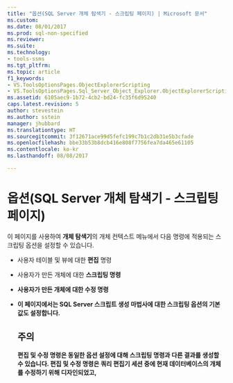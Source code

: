 ```yaml
---
title: "옵션(SQL Server 개체 탐색기 - 스크립팅 페이지) | Microsoft 문서"
ms.custom: 
ms.date: 08/01/2017
ms.prod: sql-non-specified
ms.reviewer: 
ms.suite: 
ms.technology:
- tools-ssms
ms.tgt_pltfrm: 
ms.topic: article
f1_keywords:
- VS.ToolsOptionsPages.ObjectExplorerScripting
- VS.ToolsOptionsPages.Sql_Server_Object_Explorer.ObjectExplorerScripting
ms.assetid: 6105aec9-1b72-4cb2-bd24-fc35f6d95240
caps.latest.revision: 5
author: stevestein
ms.author: sstein
manager: jhubbard
ms.translationtype: HT
ms.sourcegitcommit: 3f12671ace99d5fefc199c7b1c2db31e5b3cfade
ms.openlocfilehash: bbe33b53b8dcb416e808f7756fea7da465e61105
ms.contentlocale: ko-kr
ms.lasthandoff: 08/08/2017

---
```

# <a name="options-sql-server-object-explorer---scripting-page"></a>옵션(SQL Server 개체 탐색기 - 스크립팅 페이지)
이 페이지를 사용하여 **개체 탐색기**의 개체 컨텍스트 메뉴에서 다음 명령에 적용되는 스크립팅 옵션을 설정할 수 있습니다.  
  
-   사용자 테이블 및 뷰에 대한 **편집** 명령  
  
-   사용자가 만든 개체에 대한 **<object> 스크립팅** 명령  
  
-   사용자가 만든 개체에 대한 **수정** 명령  
  
-   이 페이지에서는 **SQL Server 스크립트 생성 마법사**에 대한 스크립팅 옵션의 기본값도 설정합니다.  
  
## <a name="remarks"></a>주의  
**편집** 및 **수정** 명령은 동일한 옵션 설정에 대해 **<object> 스크립팅** 명령과 다른 결과를 생성할 수 있습니다. **편집** 및 **수정** 명령은 쿼리 편집기 세션 중에 현재 데이터베이스의 개체를 수정하기 위해 디자인되었고, **<object> 스크립팅** 명령은 나중에 개체를 만드는 데 사용할 수 있도록 스크립트를 생성하기 위해 디자인되었습니다.  
  
## <a name="options"></a>옵션  
각 옵션 오른쪽의 목록에 있는 사용 가능한 설정에서 선택하여 스크립팅 옵션을 지정합니다.  
  
### <a name="general-scripting-options"></a>일반 스크립팅 옵션  
**개별 문 구분**  
일괄 처리 구분 기호를 사용하여 개별 [!INCLUDE[tsql](../../includes/tsql_md.md)] 문을 구분합니다. **쿼리 편집기**에 대한 기본 일괄 처리 구분 기호를 변경하려면 **도구**/**옵션**/**쿼리 실행**/**SQL Server**/**일반**/**일괄 처리 구분 기호**를 선택합니다. 기본값은 False입니다. 자세한 내용은 [GO(Transact-SQL)](https://msdn.microsoft.com/b2ca6791-3a07-4209-ba8e-2248a92dd738)를 참조하세요.  
  
**설명 머리글 포함**  
스크립트를 개체별 섹션으로 구분하여 스크립트에 설명을 추가합니다. 기본값은 True입니다. 자세한 내용은 [/*...*/ (Comment)(Transact-SQL)](https://msdn.microsoft.com/4d9ab1b2-4bbb-4c16-beb1-cafc1af7417c)를 참조하세요.  
  
**Vardecimal 압축 사용 설정 포함**  
VarDecimal 저장소 옵션을 포함합니다. 기본값은 False입니다. 자세한 내용은 [sp_db_vardecimal_storage_format(Transact-SQL)](https://msdn.microsoft.com/9920b2f7-b802-4003-913c-978c17ae4542)을 참조하세요.  
  
**변경 내용 추적 스크립팅**  
스크립트에 변경 내용 추적 정보를 포함합니다.  
  
**전체 텍스트 카탈로그 스크립팅**  
전체 텍스트 카탈로그에 대한 스크립트를 포함합니다. 기본값은 False입니다. 자세한 내용은 [CREATE FULLTEXT CATALOG(Transact-SQL)](https://msdn.microsoft.com/d7a8bd93-e2d7-4a40-82ef-39069e65523b)를 참조하세요.  
  
**USE 스크립팅 <database>**  
현재 **개체 탐색기** 데이터베이스의 컨텍스트에서 데이터베이스 개체를 만들기 위해 스크립트에 USE DATABASE 문을 추가합니다. 스크립트를 다른 데이터베이스에서 사용할 경우 False를 선택하여 생략합니다. 기본값은 True입니다. 자세한 내용은 [USE(Transact-SQL)](https://msdn.microsoft.com/c05acac8-c063-4770-8e36-d7f71d500b10)를 참조하세요.  
  
### <a name="object-scripting-options"></a>개체 스크립팅 옵션  

**개체 존재 여부 확인** 삭제하거나 변경하기 전에 지정된 이름을 가진 개체가 있는지 또는 만들기 전에 지정된 이름을 가진 개체가 없는지 확인하세요. 자세한 내용은 [IF...ELSE(Transact-SQL)](https://msdn.microsoft.com/676c881f-dee1-417a-bc51-55da62398e81) 및 [EXISTS(Transact-SQL)](https://msdn.microsoft.com/b6510a65-ac38-4296-a3d5-640db0c27631)를 참조하세요.

**종속 개체에 대해 스크립트 생성**  
선택한 개체에 대한 스크립트가 실행될 때 필요한 추가 개체에 대한 스크립트를 생성합니다. 기본값은 False입니다.  
  
**개체 이름 스키마 한정**  
개체 스키마로 개체 이름을 한정합니다. 기본값은 False입니다. 자세한 내용은 [데이터베이스 스키마 만들기](https://msdn.microsoft.com/ed2a5522-f4d2-4111-95a4-d3e1e5081739)를 참조하세요.  

**데이터 압축 옵션 스크립팅** 스크립트에 데이터 압축 옵션을 포함합니다. 기본값은 False입니다.

**확장 속성 스크립팅**  
개체에 확장 속성이 있을 경우 스크립트에 확장 속성을 포함합니다. 기본값은 False입니다. 자세한 내용은 [sp_addextendedproperty(Transact-SQL)](https://msdn.microsoft.com/565483ea-875b-4133-b327-d0006d2d7b4c)를 참조하세요.  
  
**스크립트 소유자**  
생성된 스크립트에 소유자를 포함합니다. 기본값은 False입니다.  
  
**사용 권한 스크립팅**  
스크립트에 데이터베이스 개체에 대한 사용 권한을 포함합니다. 기본값은 True입니다. 자세한 내용은 [사용 권한](https://msdn.microsoft.com/f28e3dea-24e6-4a81-877b-02ec4c7e36b9)을 참조하세요.  
  
### <a name="tableview-options"></a>테이블/뷰 옵션  
다음 옵션은 테이블 또는 뷰에 대한 스크립트에만 적용됩니다.  
  
**사용자 정의 데이터 형식을 기본 유형으로 변환**  
사용자 정의 데이터 형식을 해당 유형 생성의 기반이 된 기본 유형으로 변환합니다. 원본 데이터베이스 사용자 정의 데이터 형식이 스크립트가 실행될 데이터베이스에 없으면 True를 사용합니다. 사용자 정의 데이터 형식을 유지하려면 False를 사용합니다. 기본값은 False입니다. 자세한 내용은 [CREATE TYPE(Transact-SQL)](https://msdn.microsoft.com/2202236b-e09f-40a1-bbc7-b8cff7488905)을 참조하세요.  
  
**SET ANSI PADDING 명령 생성**  
각 CREATE TABLE 문의 앞뒤에 SET ANSI_PADDING 문을 추가합니다. 기본값은 True입니다. 자세한 내용은 [SET ANSI_PADDING(Transact-SQL)](https://msdn.microsoft.com/92bd29a3-9beb-410e-b7e0-7bc1dc1ae6d0)을 참조하세요.  
  
**데이터 정렬 포함**  
열 정의에 데이터 정렬을 포함합니다. 기본값은 True입니다. 자세한 내용은 [Collation and Unicode Support](https://msdn.microsoft.com/92d34f48-fa2b-47c5-89d3-a4c39b0f39eb)을 참조하세요.  
  
**IDENTITY 속성 포함**  
IDENTITY 초기값 및 IDENTITY 증가값에 대한 정의를 포함합니다. 기본값은 True입니다. 자세한 내용은 [IDENTITY(속성)(Transact-SQL)](https://msdn.microsoft.com/8429134f-c821-4033-a07c-f782a48d501c)를 참조하세요.  
  
**외래 키 참조 스키마 한정**  
FOREIGN KEY 제약 조건에 대한 테이블 참조에 스키마 이름을 추가합니다. 기본값은 True입니다.  
  
**바인딩된 기본값 및 규칙 스크립팅**  
**sp_bindefault** 및 **sp_bindrule** 바인딩 저장 프로시저 호출을 포함합니다. 기본값은 True입니다. 자세한 내용은 [sp_bindefault(Transact-SQL)](https://msdn.microsoft.com/3da70c10-68d0-4c16-94a5-9e84c4a520f6) 및 [sp_bindrule(Transact-SQL)](https://msdn.microsoft.com/2606073e-c52f-498d-a923-5026b9d97e67)을 참조하세요.  
  
**CHECK 제약 조건 스크립팅**  
스크립트에 [CHECK 제약 조건](https://msdn.microsoft.com/637098af-2567-48f8-90f4-b41df059833e) 을 추가합니다. 기본값은 True입니다.  
  
**기본값 스크립팅**  
스크립트에 열 기본값을 포함합니다. 기본값은 False입니다. 자세한 내용은 [CREATE DEFAULT(Transact-SQL)](https://msdn.microsoft.com/08475db4-7d90-486a-814c-01a99d783d41)를 참조하세요.  
  
**파일 그룹 스크립팅**  
테이블 정의에 대한 ON 절에 파일 그룹을 지정합니다. 기본값은 False입니다. 자세한 내용은 [CREATE TABLE(Transact-SQL)](https://msdn.microsoft.com/1e068443-b9ea-486a-804f-ce7b6e048e8b)을 참조하세요.  
  
**외래 키 스크립팅**  
스크립트에 [FOREIGN KEY 제약 조건](https://msdn.microsoft.com/31fbcc9f-2dc5-4bf9-aa50-ed70ec7b5bcd) 을 포함합니다. 기본값은 False입니다.  
  
**전체 텍스트 인덱스 스크립팅**  
스크립트에 전체 텍스트 인덱스를 포함합니다. 기본값은 False입니다. 자세한 내용은 [CREATE FULLTEXT INDEX(Transact-SQL)](https://msdn.microsoft.com/8b80390f-5f8b-4e66-9bcc-cabd653c19fd)를 참조하세요.  
  
**인덱스 스크립팅**  
스크립트에 클러스터형, 비클러스터형 및 XML 인덱스를 포함합니다. 기본값은 True입니다. 자세한 내용은 [CREATE INDEX(Transact-SQL)](https://msdn.microsoft.com/d2297805-412b-47b5-aeeb-53388349a5b9)를 참조하세요.  
  
**파티션 구성표 스크립팅**  
스크립트에 테이블 파티션 구성표를 포함합니다. 기본값은 False입니다. 자세한 내용은 [CREATE PARTITION SCHEME(Transact-SQL)](https://msdn.microsoft.com/5b21c53a-b4f4-4988-89a2-801f512126e4)를 참조하세요.  
  
**기본 키 스크립팅**  
스크립트에 [PRIMARY KEY 및 FOREIGN KEY 제약 조건](https://msdn.microsoft.com/31fbcc9f-2dc5-4bf9-aa50-ed70ec7b5bcd) 을 포함합니다. 기본값은 True입니다.  
  
**통계 스크립팅**  
스크립트에 사용자 정의 통계를 포함합니다. 기본값은 False입니다. 자세한 내용은 [CREATE STATISTICS(Transact-SQL)](https://msdn.microsoft.com/b23e2f6b-076c-4e6d-9281-764bdb616ad2)를 참조하세요.  
  
**트리거 스크립팅**  
스크립트에 트리거를 포함합니다. 기본값은 False입니다. 자세한 내용은 [CREATE TRIGGER(Transact-SQL)](https://msdn.microsoft.com/edeced03-decd-44c3-8c74-2c02f801d3e7)를 참조하세요.  
  
**고유 키 스크립팅**  
스크립트에 [UNIQUE 제약 조건 및 CHECK 제약 조건](https://msdn.microsoft.com/637098af-2567-48f8-90f4-b41df059833e) 을 포함합니다. 기본값은 False입니다.  
  
**뷰 열 스크립팅**  
뷰 머리글에 뷰 열을 선언합니다. 기본값은 False입니다. 자세한 내용은 [CREATE VIEW(Transact-SQL)](https://msdn.microsoft.com/aecc2f73-2ab5-4db9-b1e6-2f9e3c601fb9)를 참조하세요.  
  
**dri 시스템 이름 포함**  
선언적 참조 무결성을 적용하기 위해 시스템 생성 제약 조건 이름을 포함합니다. 기본값은 False입니다. 자세한 내용은 [REFERENTIAL_CONSTRAINTS(Transact-SQL)](https://msdn.microsoft.com/5d358f18-0a85-4b55-af4b-98d5f4cd1020)를 참조하세요.  
  
### <a name="version-options"></a>버전 옵션

**스크립트 설정을 원본과 일치** 대상 버전을 사용 설정한 경우 엔진 버전 및 생성된 스크립트의 엔진 유형은 개체가 스크립팅되는 서버의 값으로 설정됩니다. 이로써 다른 버전 옵션을 사용하지 않고 무시하게 됩니다. 

**데이터베이스 엔진 버전에 대한 스크립트** 생성된 스크립트는 지정된 [엔진 버전](https://msdn.microsoft.com/library/microsoft.sqlserver.management.smo.edition.aspx)에 대한 대상이 됩니다.

**데이터베이스 엔진 유형에 대한 스크립트** 생성된 스크립트는 지정된 [데이터베이스 엔진 유형](https://msdn.microsoft.com/library/microsoft.sqlserver.management.common.databaseenginetype.aspx)에 대한 대상이 됩니다.

**서버 버전에 대한 스크립트**  
생성된 스크립트는 지정된 [!INCLUDE[ssNoVersion](../../includes/ssnoversion_md.md)] 버전에 대한 대상이 됩니다. [!INCLUDE[ssCurrent](../../includes/sscurrent_md.md)] 의 새 기능은 이전 버전에 대해 스크립팅될 수 없습니다. [!INCLUDE[ssCurrent](../../includes/sscurrent_md.md)] 에 대해 생성된 일부 스크립트는 이전 버전의 [!INCLUDE[ssNoVersion](../../includes/ssnoversion_md.md)]가 실행 중인 서버 또는 이전의 [데이터베이스 호환성 수준 설정](https://msdn.microsoft.com/ca5fd220-d5ea-4182-8950-55d4101a86f6)이 있는 데이터베이스에서 실행할 수 없습니다.  

## <a name="see-also"></a>참고 항목  
[스크립트 생성(SQL Server Management Studio)](https://msdn.microsoft.com/9711c617-3c68-4e5a-aea3-befc64d51524)  
  

